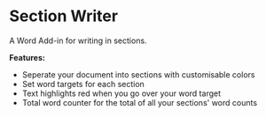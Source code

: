 # Section Writer
A Word Add-in for writing in sections.

**Features:**
- Seperate your document into sections with customisable colors
- Set word targets for each section
- Text highlights red when you go over your word target
- Total word counter for the total of all your sections' word counts

